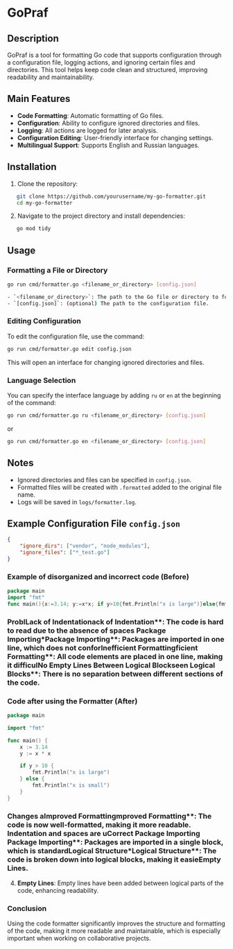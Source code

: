 # GoPraf

## Description

GoPraf is a tool for formatting Go code that supports configuration through a configuration file, logging actions, and ignoring certain files and directories. This tool helps keep code clean and structured, improving readability and maintainability.

## Main Features

- **Code Formatting**: Automatic formatting of Go files.
- **Configuration**: Ability to configure ignored directories and files.
- **Logging**: All actions are logged for later analysis.
- **Configuration Editing**: User-friendly interface for changing settings.
- **Multilingual Support**: Supports English and Russian languages.

## Installation

1. Clone the repository:
   
```bash
   git clone https://github.com/yourusername/my-go-formatter.git
   cd my-go-formatter
```

2. Navigate to the project directory and install dependencies:
   
```bash
   go mod tidy
```

## Usage

### Formatting a File or Directory

```bash
go run cmd/formatter.go <filename_or_directory> [config.json]

- `<filename_or_directory>`: The path to the Go file or directory to format.
- `[config.json]`: (optional) The path to the configuration file.
```


### Editing Configuration

To edit the configuration file, use the command:

```bash
go run cmd/formatter.go edit config.json
```

This will open an interface for changing ignored directories and files.

### Language Selection

You can specify the interface language by adding `ru` or `en` at the beginning of the command:

```bash
go run cmd/formatter.go ru <filename_or_directory> [config.json]
```

or

```bash
go run cmd/formatter.go en <filename_or_directory> [config.json]
```

## Notes

- Ignored directories and files can be specified in `config.json`.
- Formatted files will be created with `.formatted` added to the original file name.
- Logs will be saved in `logs/formatter.log`.

## Example Configuration File `config.json`

```json
{
    "ignore_dirs": ["vendor", "node_modules"],
    "ignore_files": ["*_test.go"]
}
```
### Example of disorganized and incorrect code (Before)

```go
package main
import "fmt"
func main(){x:=3.14; y:=x*x; if y>10{fmt.Println("x is large")}else{fmt.Println("x is small")}}
```

### ProblLack of Indentationack of Indentation**: The code is hard to read due to the absence of spaces Package Importing*Package Importing**: Packages are imported in one line, which does not conforInefficient Formattingficient Formatting**: All code elements are placed in one line, making it difficulNo Empty Lines Between Logical Blockseen Logical Blocks**: There is no separation between different sections of the code.

### Code after using the Formatter (After)

```go
package main

import "fmt"

func main() {
    x := 3.14
    y := x * x

    if y > 10 {
        fmt.Println("x is large")
    } else {
        fmt.Println("x is small")
    }
}
```

### Changes aImproved Formattingmproved Formatting**: The code is now well-formatted, making it more readable. Indentation and spaces are uCorrect Package Importing Package Importing**: Packages are imported in a single block, which is standardLogical Structure*Logical Structure**: The code is broken down into logical blocks, making it easieEmpty Lines.
4. **Empty Lines**: Empty lines have been added between logical parts of the code, enhancing readability.

### Conclusion

Using the code formatter significantly improves the structure and formatting of the code, making it more readable and maintainable, which is especially important when working on collaborative projects.
